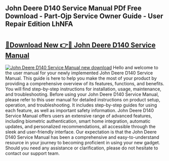 ## John Deere D140 Service Manual PDf Free Download - Part-Ojp Service Owner Guide - User Repair Edition LhNFA

# <h2><a href="http://bc25246.oget.top/?id=John+Deere+D140+Service+Manual">🔗Download New 👉🔴 John Deere D140 Service Manual</a></h2>

[![John Deere D140 Service Manual new download](https://i.imgur.com/5g1atiW.png)](http://bc25246.oget.top/?id=John+Deere+D140+Service+Manual)
Hello and welcome to the user manual for your newly implemented John Deere D140 Service Manual. This guide is here to help you make the most of your product by providing a comprehensive overview of its features, functions, and benefits. You will find step-by-step instructions for installation, usage, maintenance, and troubleshooting. Before using your John Deere D140 Service Manual, please refer to this user manual for detailed instructions on product setup, operation, and troubleshooting. It includes step-by-step guides for using each feature, as well as important safety information. John Deere D140 Service Manual offers users an extensive range of advanced features, including biometric authentication, smart home integration, automatic updates, and personalized recommendations, all accessible through the sleek and user-friendly interface. Our expectation is that the John Deere D140 Service Manual has been a comprehensive and easy-to-understand resource in your journey to becoming proficient in using your new gadget. Should you need any assistance or clarification, please do not hesitate to contact our support team.

